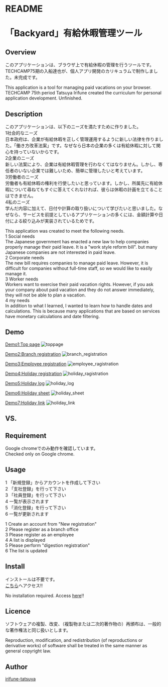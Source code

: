 # README

「Backyard」有給休暇管理ツール
===========================
## Overview  
このアプリケーションは、ブラウザ上で有給休暇の管理を行うツールです。TECHCAMP75期の入船達也が、個人アプリ開発のカリキュラムで制作しました。未完成です。  

This application is a tool for managing paid vacations on your browser. TECHCAMP 75th period Tatsuya Irifune created the curriculum for personal application development. Unfinished.  

## Description
このアプリケーションは、以下のニーズを満たすために作りました。  
1社会的なニーズ  
日本政府は、企業が有給休暇を正しく管理運用するように新しい法律を作りました。「働き方改革法案」です。なぜなら日本の企業の多くは有給休暇に対して関心を持っていないからです。  
2企業のニーズ  
新しい法案により、企業は有給休暇管理を行わなくてはなりません。しかし、専任者のいない企業では難しいため、簡単に管理したいと考えています。  
3労働者のニーズ  
労働者も有給休暇の権利を行使したいと思っています。しかし、所属先に有給休暇について尋ねてもすぐに答えてくれなければ、彼らは休暇の計画を立てることはできません。  
4私のニーズ  
学んだ内容に加えて、日付や計算の取り扱いについて学びたいと思いました。なぜなら、サービスを前提としているアプリケーションの多くには、金額計算や日付による絞り込みが実装されているためです。  

This application was created to meet the following needs.  
1 Social needs  
The Japanese government has enacted a new law to help companies properly manage their paid leave. It is a "work style reform bill". but many Japanese companies are not interested in paid leave.  
2 Corporate needs  
The new bill requires companies to manage paid leave. However, it is difficult for companies without full-time staff, so we would like to easily manage it.  
3 Worker needs  
Workers want to exercise their paid vacation rights. However, if you ask your company about paid vacation and they do not answer immediately, they will not be able to plan a vacation.  
4 my needs  
In addition to what I learned, I wanted to learn how to handle dates and calculations. This is because many applications that are based on services have monetary calculations and date filtering.  

## Demo

[Demo1:Top page](https://raw.github.com/wiki/irifune-tatsuya/backyard/images/toppage.gif)
![toppage](https://user-images.githubusercontent.com/64057202/84332708-9764dc80-abc8-11ea-95b4-a19ae0816147.gif)

[Demo2:Branch registration](https://raw.github.com/wiki/irifune-tatsuya/backyard/images/branch_registration.gif)
![branch_registration](https://user-images.githubusercontent.com/64057202/84332506-0e4da580-abc8-11ea-959a-f949e13aba3f.gif)
  
[Demo3:Employee registration](https://raw.github.com/wiki/irifune-tatsuya/backyard/images/employee_ragistration.gif)
![employee_ragistration](https://user-images.githubusercontent.com/64057202/84332677-81571c00-abc8-11ea-9ebd-ca144d286bc4.gif)
  
[Demo4:Holiday registration](https://raw.github.com/wiki/irifune-tatsuya/backyard/images/holiday_ragistration.gif)
![holiday_ragistration](https://user-images.githubusercontent.com/64057202/84332628-5f5d9980-abc8-11ea-91df-7c27f1de1b9f.gif)

[Demo5:Holiday log](https://raw.github.com/wiki/irifune-tatsuya/backyard/images/holiday_log.gif)
![holiday_log](https://user-images.githubusercontent.com/64057202/84332609-4ead2380-abc8-11ea-8a05-dcab92cdc3cb.gif)

[Demo6:Holiday sheet](https://raw.github.com/wiki/irifune-tatsuya/backyard/images/holiday_sheet.gif)
![holiday_sheet](https://user-images.githubusercontent.com/64057202/84332586-40f79e00-abc8-11ea-8c17-b311f260976f.gif)

[Demo7:Holiday link](https://raw.github.com/wiki/irifune-tatsuya/backyard/images/holiday_link.gif)
![holiday_link](https://user-images.githubusercontent.com/64057202/84332541-2291a280-abc8-11ea-9f02-840b605a12e6.gif)
  
## VS. 

## Requirement
Google chromeでのみ動作を確認しています。  
Checked only on Google chrome.  

## Usage
1 「新規登録」からアカウントを作成して下さい  
2 「支社登録」を行って下さい  
3 「社員登録」を行って下さい  
4 一覧が表示されます  
5 「消化登録」を行って下さい  
6 一覧が更新されます  

1 Create an account from "New registration"  
2 Please register as a branch office  
3 Please register as an employee  
4 A list is displayed  
5 Please perform "digestion registration"  
6 The list is updated  
  
## Install
インストールは不要です。  
[こちら](https://techcamp-backyard.herokuapp.com/)へアクセス!!  

No installation required. 
Access [here](https://techcamp-backyard.herokuapp.com/)!! 

## Licence
ソフトウェアの複製、改変、（複製物または二次的著作物の）再頒布は、一般的な著作権法と同じ扱いとします。  

Reproduction, modification, and redistribution (of reproductions or derivative works) of software shall be treated in the same manner as general copyright law.  

## Author
[irifune-tatsuya](https://github.com/irifune-tatsuya) 